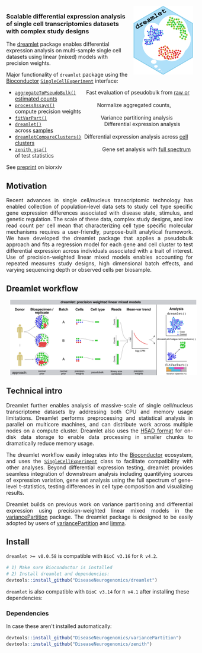 

 <br> 

<img src="man/figures/logo.png" align="right" alt="" width="160" style="padding-left:10px; padding-top:5px;" />

### Scalable differential expression analysis of single cell transcriptomics datasets with complex study designs


The [dreamlet]() package enables differential expression analysis on multi-sample single cell datasets using linear (mixed) models with precision weights.

Major functionality of `dreamlet` package using the [Bioconductor](https://www.bioconductor.org) [`SingleCellExperiment`](https://www.bioconductor.org/packages/SingleCellExperiment/) interface:

+ [`aggregateToPseudoBulk()`](reference/aggregateToPseudoBulk.html)       Fast evaluation of pseudobulk from <u>raw or estimated counts</u>
+ [`processAssays()`](reference/processAssays.html)                             Normalize aggregated counts, compute precision weights
+ [`fitVarPart()`](reference/fitVarPart.html)                                     Variance partitioning analysis
+ [`dreamlet()`](reference/dreamlet.html)                                           Differential expression analysis across <u>samples</u>
+ [`dreamletCompareClusters()`](reference/dreamletCompareClusters.html)  Differential expression analysis across <u>cell clusters</u>
+ [`zenith_gsa()`](reference/zenith_gsa-methods.html)                                      Gene set analysis with <u>full spectrum</u> of test statistics

See [preprint](https://doi.org/10.1101/2023.03.17.533005) on biorxiv



## Motivation
<div style="text-align: justify">
Recent advances in single cell/nucleus transcriptomic technology has enabled collection of population-level data sets to study cell type specific gene expression differences associated with disease state, stimulus, and genetic regulation.  The scale of these data, complex study designs, and low read count per cell mean that characterizing cell type specific molecular mechanisms requires a user-friendly, purpose-built analytical framework.  We have developed the dreamlet package that applies a pseudobulk approach and fits a regression model for each gene and cell cluster to test differential expression across individuals associated with a trait of interest.  Use of precision-weighted linear mixed models enables accounting for repeated measures study designs, high dimensional batch effects, and varying sequencing depth or observed cells per biosample.   

## Dreamlet workflow

<img src="man/figures/diagram.png" align="center" alt="" style="padding-left:10px;" />

## Technical intro
Dreamlet further enables analysis of massive-scale of single cell/nucleus transcriptome datasets by addressing both CPU and memory usage limitations.  Dreamlet performs preprocessing and statistical analysis in parallel on multicore machines, and can distribute work across multiple nodes on a compute cluster.  Dreamlet also uses the [H5AD format](https://anndata.readthedocs.io/en/latest/index.html) for on-disk data storage to enable data processing in smaller chunks to dramatically reduce memory usage.
 
The dreamlet workflow easily integrates into the [Bioconductor](https://www.bioconductor.org) ecosystem, and uses the [`SingleCellExperiment`](https://www.bioconductor.org/packages/SingleCellExperiment/) class to facilitate compatibility with other analyses.  Beyond differential expression testing, dreamlet provides seamless integration of downstream analysis including quantifying sources of expression variation, gene set analysis using the full spectrum of gene-level t-statistics, testing differences in cell type composition and visualizing results.

Dreamlet builds on previous work on variance partitioning and differential expression using precision-weighted linear mixed models in the [variancePartition](https://bioconductor.org/packages/variancePartition/) package.  The dreamlet package is designed to be easily adopted by users of [variancePartition](https://bioconductor.org/packages/variancePartition/) and [limma](https://bioconductor.org/packages/limma/).

</div>

## Install
`dreamlet >= v0.0.58` is compatible with `BioC v3.16` for `R v4.2`.

```r
# 1) Make sure Bioconductor is installed
# 2) Install dreamlet and dependencies:
devtools::install_github("DiseaseNeurogenomics/dreamlet")
```

`dreamlet` is also compatible with `BioC v3.14` for `R v4.1` after installing these dependencies:

### Dependencies
 In case these aren't installed automatically:
```r
devtools::install_github("DiseaseNeurogenomics/variancePartition")
devtools::install_github("DiseaseNeurogenomics/zenith")
```






